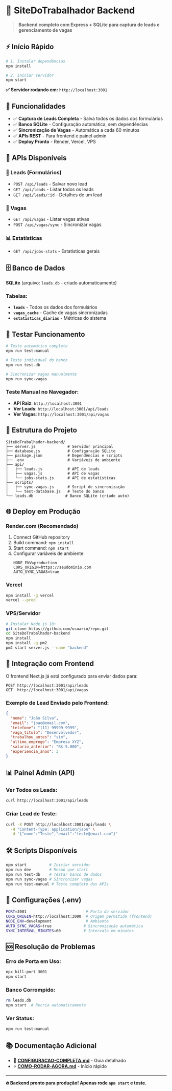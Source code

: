 # 🚀 SiteDoTrabalhador Backend

> **Backend completo com Express + SQLite para captura de leads e gerenciamento de vagas**

## ⚡ Início Rápido

```bash
# 1. Instalar dependências
npm install

# 2. Iniciar servidor
npm start
```

**✅ Servidor rodando em:** `http://localhost:3001`

## 🎯 Funcionalidades

- ✅ **Captura de Leads Completa** - Salva todos os dados dos formulários
- ✅ **Banco SQLite** - Configuração automática, sem dependências
- ✅ **Sincronização de Vagas** - Automática a cada 60 minutos
- ✅ **APIs REST** - Para frontend e painel admin
- ✅ **Deploy Pronto** - Render, Vercel, VPS

## 🔧 APIs Disponíveis

### 📝 Leads (Formulários)
- `POST /api/leads` - Salvar novo lead
- `GET /api/leads` - Listar todos os leads
- `GET /api/leads/:id` - Detalhes de um lead

### 💼 Vagas
- `GET /api/vagas` - Listar vagas ativas
- `POST /api/vagas/sync` - Sincronizar vagas

### 📊 Estatísticas
- `GET /api/jobs-stats` - Estatísticas gerais

## 🗄️ Banco de Dados

**SQLite** (arquivo: `leads.db` - criado automaticamente)

### Tabelas:
- **`leads`** - Todos os dados dos formulários
- **`vagas_cache`** - Cache de vagas sincronizadas
- **`estatisticas_diarias`** - Métricas do sistema

## 🧪 Testar Funcionamento

```bash
# Teste automático completo
npm run test-manual

# Teste individual do banco
npm run test-db

# Sincronizar vagas manualmente
npm run sync-vagas
```

### Teste Manual no Navegador:
- **API Raiz**: `http://localhost:3001`
- **Ver Leads**: `http://localhost:3001/api/leads`
- **Ver Vagas**: `http://localhost:3001/api/vagas`

## 📁 Estrutura do Projeto

```
SiteDoTrabalhador-backend/
├── server.js              # Servidor principal
├── database.js            # Configuração SQLite
├── package.json           # Dependências e scripts
├── .env                   # Variáveis de ambiente
├── api/
│   ├── leads.js           # API de leads
│   ├── vagas.js           # API de vagas
│   └── jobs-stats.js      # API de estatísticas
├── scripts/
│   ├── sync-vagas.js      # Script de sincronização
│   └── test-database.js   # Teste do banco
└── leads.db              # Banco SQLite (criado auto)
```

## 🌐 Deploy em Produção

### Render.com (Recomendado)
1. Connect GitHub repository
2. Build command: `npm install`
3. Start command: `npm start`
4. Configurar variáveis de ambiente:
   ```
   NODE_ENV=production
   CORS_ORIGIN=https://seudominio.com
   AUTO_SYNC_VAGAS=true
   ```

### Vercel
```bash
npm install -g vercel
vercel --prod
```

### VPS/Servidor
```bash
# Instalar Node.js 18+
git clone https://github.com/usuario/repo.git
cd SiteDoTrabalhador-backend
npm install
npm install -g pm2
pm2 start server.js --name "backend"
```

## 🔗 Integração com Frontend

O frontend Next.js já está configurado para enviar dados para:
```
POST http://localhost:3001/api/leads
GET  http://localhost:3001/api/vagas
```

### Exemplo de Lead Enviado pelo Frontend:
```json
{
  "nome": "João Silva",
  "email": "joao@email.com",
  "telefone": "(11) 99999-9999",
  "vaga_titulo": "Desenvolvedor",
  "trabalhou_antes": "sim",
  "ultimo_emprego": "Empresa XYZ",
  "salario_anterior": "R$ 5.000",
  "experiencia_anos": 3
}
```

## 📊 Painel Admin (API)

### Ver Todos os Leads:
```bash
curl http://localhost:3001/api/leads
```

### Criar Lead de Teste:
```bash
curl -X POST http://localhost:3001/api/leads \
  -H "Content-Type: application/json" \
  -d '{"nome":"Teste","email":"teste@email.com"}'
```

## 🛠️ Scripts Disponíveis

```bash
npm start          # Iniciar servidor
npm run dev        # Mesmo que start
npm run test-db    # Testar banco de dados
npm run sync-vagas # Sincronizar vagas
npm run test-manual # Teste completo das APIs
```

## 🔧 Configurações (.env)

```bash
PORT=3001                          # Porta do servidor
CORS_ORIGIN=http://localhost:3000  # Origem permitida (frontend)
NODE_ENV=development               # Ambiente
AUTO_SYNC_VAGAS=true              # Sincronização automática
SYNC_INTERVAL_MINUTES=60          # Intervalo em minutos
```

## 🆘 Resolução de Problemas

### Erro de Porta em Uso:
```bash
npx kill-port 3001
npm start
```

### Banco Corrompido:
```bash
rm leads.db
npm start  # Recria automaticamente
```

### Ver Status:
```bash
npm run test-manual
```

## 📚 Documentação Adicional

- 📖 [**CONFIGURACAO-COMPLETA.md**](./CONFIGURACAO-COMPLETA.md) - Guia detalhado
- ⚡ [**COMO-RODAR-AGORA.md**](./COMO-RODAR-AGORA.md) - Início rápido

---

**🔥 Backend pronto para produção! Apenas rode `npm start` e teste.**
